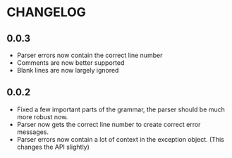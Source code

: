 # CHANGELOG

## 0.0.3

- Parser errors now contain the correct line number
- Comments are now better supported
- Blank lines are now largely ignored

## 0.0.2

- Fixed a few important parts of the grammar, the parser should be much more robust now.
- Parser now gets the correct line number to create correct error messages.
- Parser errors now contain a lot of context in the exception object. (This changes the API slightly)
